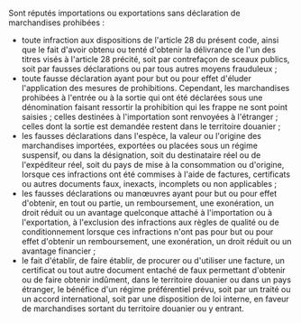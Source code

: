 Sont réputés importations ou exportations sans
déclaration de marchandises prohibées :
- toute infraction aux dispositions de l'article 28 du présent code,
ainsi que le fait d'avoir obtenu ou tenté d'obtenir la délivrance de
l'un des titres visés à l'article 28 précité, soit par contrefaçon de
sceaux publics, soit par fausses déclarations ou par tous autres
moyens frauduleux ;
- toute fausse déclaration ayant pour but ou pour effet d'éluder
l'application des mesures de prohibitions. Cependant, les marchandises
prohibées à l'entrée ou à la sortie qui ont été déclarées sous une
dénomination faisant ressortir la prohibition qui les frappe ne sont
point saisies ; celles destinées à l'importation sont renvoyées à
l'étranger ; celles dont la sortie est demandée restent dans le
territoire douanier ;
- les fausses déclarations dans l'espèce, la valeur ou l'origine des
marchandises importées, exportées ou placées sous un régime suspensif,
ou dans la désignation, soit du destinataire réel ou de l'expéditeur
réel, soit du pays de mise à la consommation ou d'origine, lorsque ces
infractions ont été commises à l'aide de factures, certificats ou
autres documents faux, inexacts, incomplets ou non applicables ;
- les fausses déclarations ou manœuvres ayant pour but ou pour effet
d'obtenir, en tout ou partie, un remboursement, une exonération, un
droit réduit ou un avantage quelconque attaché à l'importation ou à
l'exportation, à l'exclusion des infractions aux règles de qualité ou
de conditionnement lorsque ces infractions n'ont pas pour but ou pour
effet d'obtenir un remboursement, une exonération, un droit réduit ou
un avantage financier ;
- le fait d'établir, de faire établir, de procurer ou d'utiliser une
facture, un certificat ou tout autre document entaché de faux
permettant d'obtenir ou de faire obtenir indûment, dans le territoire
douanier ou dans un pays étranger, le bénéfice d'un régime
préférentiel prévu, soit par un traité ou un accord international,
soit par une disposition de loi interne, en faveur de marchandises
sortant du territoire douanier ou y entrant.